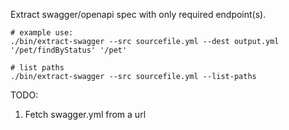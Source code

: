 Extract swagger/openapi spec with only required endpoint(s).

```
# example use:
./bin/extract-swagger --src sourcefile.yml --dest output.yml '/pet/findByStatus' '/pet'

# list paths
./bin/extract-swagger --src sourcefile.yml --list-paths
```

TODO:
1. Fetch swagger.yml from a url
